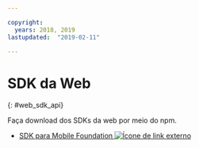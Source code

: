 ```yaml
---

copyright:
  years: 2018, 2019
lastupdated:  "2019-02-11"

---
```


#	SDK da Web
{: #web_sdk_api}

Faça download dos SDKs da web por meio do npm.

* [SDK para Mobile Foundation ![Ícone de link externo](../../icons/launch-glyph.svg "Ícone de link externo")](https://www.npmjs.com/package/ibm-mfp-web-sdk)

